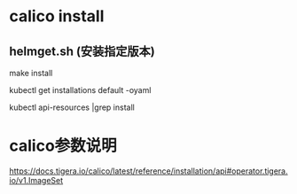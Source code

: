 


# calico install

## helmget.sh  (安装指定版本)

make install



kubectl get installations default -oyaml

kubectl api-resources |grep install





# calico参数说明
https://docs.tigera.io/calico/latest/reference/installation/api#operator.tigera.io/v1.ImageSet

